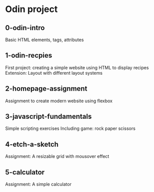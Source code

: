 # Odin project

## 0-odin-intro
Basic HTML elements, tags, attributes

## 1-odin-recpies
First project: creating a simple website using HTML to display recipes
Extension: Layout with different layout systems

## 2-homepage-assignment
Assignment to create modern website using flexbox

## 3-javascript-fundamentals
Simple scripting exercises
Including game: rock paper scissors

## 4-etch-a-sketch
Assignment: A resizable grid with mousover effect

## 5-calculator
Assignment: A simple calculator